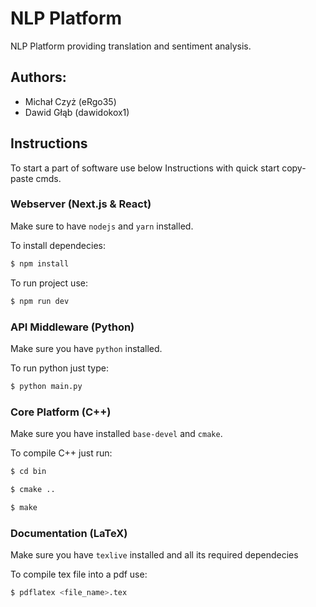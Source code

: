 # NLP Platform

NLP Platform providing translation and sentiment analysis.

## Authors:
 - Michał Czyż (eRgo35)
 - Dawid Głąb (dawidokox1)

## Instructions

To start a part of software use below Instructions with quick start copy-paste cmds.

### Webserver (Next.js & React)

Make sure to have `nodejs` and `yarn` installed.

To install dependecies:
```sh 
$ npm install
```

To run project use:
```sh
$ npm run dev
```

### API Middleware (Python)

Make sure you have `python` installed.

To run python just type:

```sh 
$ python main.py

```

### Core Platform (C++)

Make sure you have installed `base-devel` and `cmake`.

To compile C++ just run:

```sh
$ cd bin
```

```sh
$ cmake ..
```

```sh
$ make
```

### Documentation (LaTeX)

Make sure you have `texlive` installed and all its required dependecies

To compile tex file into a pdf use:
```sh 
$ pdflatex <file_name>.tex
```
